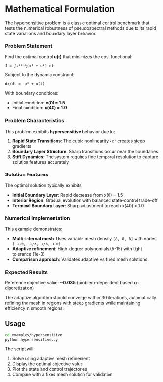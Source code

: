 # Mathematical Formulation

The hypersensitive problem is a classic optimal control benchmark that tests the numerical robustness of pseudospectral methods due to its rapid state variations and boundary layer behavior.

### Problem Statement

Find the optimal control **u(t)** that minimizes the cost functional:

```
J = ∫₀⁴⁰ ½(x² + u²) dt
```

Subject to the dynamic constraint:

```
dx/dt = -x³ + u(t)
```

With boundary conditions:
- Initial condition: **x(0) = 1.5**
- Final condition: **x(40) = 1.0**

### Problem Characteristics

This problem exhibits **hypersensitive** behavior due to:

1. **Rapid State Transitions**: The cubic nonlinearity `-x³` creates steep gradients
2. **Boundary Layer Structure**: Sharp transitions occur near the boundaries
3. **Stiff Dynamics**: The system requires fine temporal resolution to capture solution features accurately

### Solution Features

The optimal solution typically exhibits:
- **Initial Boundary Layer**: Rapid decrease from x(0) = 1.5
- **Interior Region**: Gradual evolution with balanced state-control trade-off
- **Terminal Boundary Layer**: Sharp adjustment to reach x(40) = 1.0

### Numerical Implementation

This example demonstrates:
- **Multi-interval mesh**: Uses variable mesh density `[8, 8, 8]` with nodes `[-1.0, -1/3, 1/3, 1.0]`
- **Adaptive refinement**: High-degree polynomials (5-15) with tight tolerance (1e-3)
- **Comparison approach**: Validates adaptive vs fixed mesh solutions

### Expected Results

Reference objective value: **~0.035** (problem-dependent based on discretization)

The adaptive algorithm should converge within 30 iterations, automatically refining the mesh in regions with steep gradients while maintaining efficiency in smooth regions.

## Usage

```bash
cd examples/hypersensitive
python hypersensitive.py
```

The script will:
1. Solve using adaptive mesh refinement
2. Display the optimal objective value
3. Plot the state and control trajectories
4. Compare with a fixed mesh solution for validation
